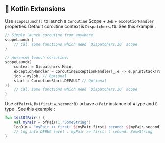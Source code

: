 ## 💎 Kotlin Extensions

Use `scopeLaunch()` to launch a `Coroutine` Scope + `Job` + `exceptionHandler` properties. Default coroutine context is `Dispatchers.IO`.  See this example :

```kotlin
// Simple launch coroutine from anywhere.
scopeLaunch {
    // Call some functions which need `Dispatchers.IO` scope.
}

// Advanced launch coroutine.
scopeLaunch(
    context = Dispatchers.Main,
    exceptionHandler = CoroutineExceptionHandler{_,e -> e.printStackTrace()},
    job = myJob, // Optional
    start = CoroutineStart.DEFAULT // Optional
){
    // Call some functions which need `Dispatchers.IO` scope.  
}
```
  
Use `ofPair<A,B>(first:A,second:B)` to have a `Pair` instance of `A` type and `B` type .  See this example :

```kotlin
fun testOfPair() {
    val myPair = ofPair(1,"SomeString")
    logD(m = "myPair >> first: ${myPair.first} second: ${myPair.second}")
	// Log into DEBUG level : myPair >> first: 1 second: SomeString
}
```